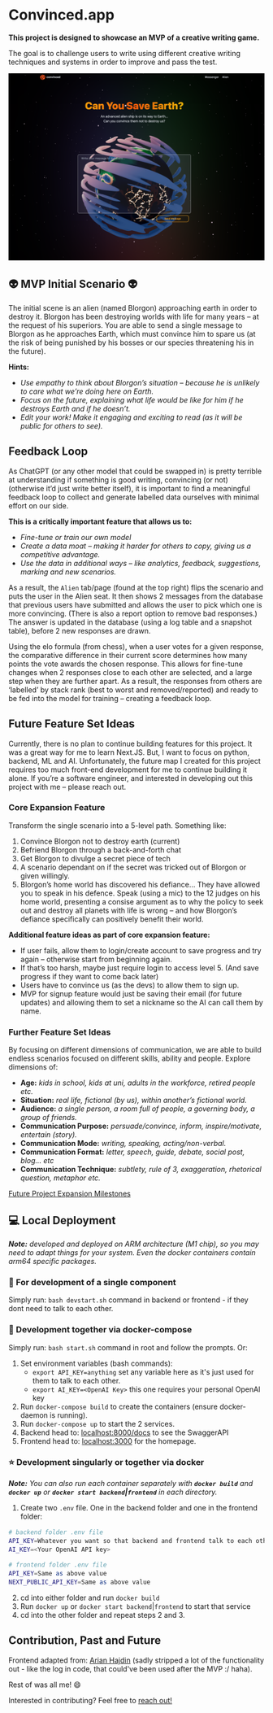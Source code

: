 # Convinced.app

**This project is designed to showcase an MVP of a creative writing game.**

The goal is to challenge users to write using different creative writing techniques and systems in order to improve and pass the test.

![Convinced.app Homepage](./convinced_home.png)

## :alien: MVP Initial Scenario :alien:

The initial scene is an alien (named Blorgon) approaching earth in order to destroy it. Blorgon has been destroying worlds with life for many years – at the request of his superiors. You are able to send a single message to Blorgon as he approaches Earth, which must convince him to spare us (at the risk of being punished by his bosses or our species threatening his in the future).

**Hints:**
- *Use empathy to think about Blorgon’s situation – because he is unlikely to care what we’re doing here on Earth.*
-  *Focus on the future, explaining what life would be like for him if he destroys Earth and if he doesn’t.*
- *Edit your work! Make it engaging and exciting to read (as it will be public for others to see).*

## Feedback Loop

As ChatGPT (or any other model that could be swapped in) is pretty terrible at understanding if something is good writing, convincing (or not) (otherwise it’d just write better itself), it is important to find a meaningful feedback loop to collect and generate labelled data ourselves with minimal effort on our side.

**This is a critically important feature that allows us to:**

- *Fine-tune or train our own model*
- *Create a data moat – making it harder for others to copy, giving us a competitive advantage.*
- *Use the data in additional ways – like analytics, feedback, suggestions, marking and new scenarios.*

As a result, the `Alien` tab/page (found at the top right) flips the scenario and puts the user in the Alien seat. It then shows 2 messages from the database that previous users have submitted and allows the user to pick which one is more convincing. (There is also a report option to remove bad responses.) The answer is updated in the database (using a log table and a snapshot table), before 2 new responses are drawn.

Using the elo formula (from chess), when a user votes for a given response, the comparative difference in their current score determines how many points the vote awards the chosen response. This allows for fine-tune changes when 2 responses close to each other are selected, and a large step when they are further apart. As a result, the responses from others are ‘labelled’ by stack rank (best to worst and removed/reported) and ready to be fed into the model for training – creating a feedback loop.

## Future Feature Set Ideas

Currently, there is no plan to continue building features for this project. It was a great way for me to learn Next.JS. But, I want to focus on python, backend, ML and AI. Unfortunately, the future map I created for this project requires too much front-end development for me to continue building it alone. If you’re a software engineer, and interested in developing out this project with me – please reach out.

### Core Expansion Feature

Transform the single scenario into a 5-level path. Something like:
1. Convince Blorgon not to destroy earth (current)
2. Befriend Blorgon through a back-and-forth chat
3. Get Blorgon to divulge a secret piece of tech
4. A scenario dependant on if the secret was tricked out of Blorgon or given willingly. 
5. Blorgon’s home world has discovered his defiance… They have allowed you to speak in his defence. Speak (using a mic) to the 12 judges on his home world, presenting a consise argument as to why the policy to seek out and destroy all planets with life is wrong – and how Blorgon’s defiance specifically can positively benefit their world.

**Additional feature ideas as part of core expansion feature:**

- If user fails, allow them to login/create account to save progress and try again – otherwise start from beginning again.
- If that’s too harsh, maybe just require login to access level 5. (And save progress if they want to come back later)
- Users have to convince us (as the devs) to allow them to sign up.
- MVP for signup feature would just be saving their email (for future updates) and allowing them to set a nickname so the AI can call them by name.

### Further Feature Set Ideas

By focusing on different dimensions of communication, we are able to build endless scenarios focused on different skills, ability and people. Explore dimensions of:
- **Age:** *kids in school, kids at uni, adults in the workforce, retired people etc.*
- **Situation:** *real life, fictional (by us), within another’s fictional world.*
- **Audience:** *a single person, a room full of people, a governing body, a group of friends.*
- **Communication Purpose:** *persuade/convince, inform, inspire/motivate, entertain (story).*
- **Communication Mode:** *writing, speaking, acting/non-verbal.*
- **Communication Format:** *letter, speech, guide, debate, social post, blog… etc*
- **Communication Technique:** *subtlety, rule of 3, exaggeration, rhetorical question, metaphor etc.*

[Future Project Expansion Milestones](./FutureIdeas.md)

## :computer: Local Deployment

***Note:** developed and deployed on ARM architecture (M1 chip), so you may need to adapt things for your system. Even the docker containers contain arm64 specific packages.*

### :dizzy: For development of a single component

Simply run: `bash devstart.sh` command in backend or frontend - if they dont need to talk to each other.

### :star2: Development together via docker-compose

Simply run: `bash start.sh` command in root and follow the prompts. Or:

1. Set environment variables (bash commands):
   - `export API_KEY=anything` set any variable here as it's just used for them to talk to each other.
   - `export AI_KEY=<OpenAI Key>` this one requires your personal OpenAI key
2. Run `docker-compose build` to create the containers (ensure docker-daemon is running).
3. Run `docker-compose up` to start the 2 services.
4. Backend head to: [localhost:8000/docs](http://localhost:8000/docs) to see the SwaggerAPI
5. Frontend head to: [localhost:3000](http://localhost:3000) for the homepage.

### :star: Development singularly or together via docker

***Note:** You can also run each container separately with **`docker build`** and **`docker up`** or **`docker start backend`|`frontend`** in each directory.*

1. Create two `.env` file. One in the backend folder and one in the frontend folder:

``` bash
# backend folder .env file
API_KEY=Whatever you want so that backend and frontend talk to each other.
AI_KEY=<Your OpenAI API key>
```

``` bash
# frontend folder .env file
API_KEY=Same as above value
NEXT_PUBLIC_API_KEY=Same as above value
```

2. cd into either folder and run `docker build`
3. Run `docker up` or `docker start backend`|`frontend` to start that service
4. cd into the other folder and repeat steps 2 and 3.

## Contribution, Past and Future

Frontend adapted from: [Arian Hajdin](https://jsmastery.pro/masterclass) (sadly stripped a lot of the functionality out - like the log in code, that could've been used after the MVP :/ haha).

Rest of was all me! :smile:

Interested in contributing? Feel free to [reach out!](mailto:alexljenkins89@gmail.com)
